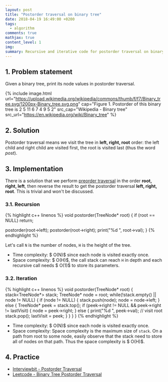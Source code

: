 ```yaml
---
layout: post
title: "Postorder traversal on binary tree"
date: 2018-04-19 16:49:00 +0200
tags:
  - algorithm
comments: true
mathjax: true
content_level: 1
img:
summary: Recursive and iterative code for postorder traversal on binary tree, analyze time and space complexity
---
```


## **1. Problem statement**
Given a binary tree, print its node values in postorder traversal.

{% include image.html
  url="https://upload.wikimedia.org/wikipedia/commons/thumb/f/f7/Binary_tree.svg/1200px-Binary_tree.svg.png"
  cap="Figure 1. Postorder of this binary tree is 2 5 11 6 7 4 9 5 2"
  src_cap="Wikipedia - Binary tree"
  src_url="https://en.wikipedia.org/wiki/Binary_tree"
%}

## **2. Solution**

Postorder traversal means we visit the tree in **left, right, root** order: the left child and right child are visited first, the root is visited last (thus the word _post_).

## **3. Implementation**

There is a solution that we perform [preorder traversal](https://nhannguyen95.github.io/preorder-traversal-binary-tree/) in the order **root, right, left**, then reverse the result to get the postorder traversal **left, right, root**. This is trivial and won't be discussed.

### **3.1. Recursion**

{% highlight c++ linenos %}
void postorder(TreeNode* root) {
  if (root == NULL) return;

  postorder(root->left);
  postorder(root->right);
  print("%d ", root->val);
}
{% endhighlight %}

Let's call `N` is the number of nodes, `H` is the height of the tree.

* Time complexity: $ O(N)$ since each node is visited exactly once.
* Space complexity: $ O(H)$, the call stack can reach `H` in depth and each recursive call needs $ O(1)$ to store its parameters.

### **3.2. Iteration**

{% highlight c++ linenos %}
void postorder(TreeNode* root) {
  stack<TreeNode*> stack;
  TreeNode* node = root;
  while(!stack.empty() || node != NULL) {
    if (node != NULL) {
      stack.push(node);
      node = node->left;
    } else {
      TreeNode* peek = stack.top();
      if (peek->right != NULL && peek->right != lastVisit) {
        node = peek->right;
      } else {
        print("%d ", peek->val);  // visit root
        stack.pop();
        lastVisit = peek;
      }
    }
  }
}
{% endhighlight %}

* Time complexity: $ O(N)$ since each node is visited exactly once.
* Space complexity: Space complexity is the maximum size of `stack`.  On a path from root to some node, easily observe that the stack need to store all of nodes on that path. Thus the space complexity is $ O(H)$.

## **4. Practice**

* [Interviewbit - Postorder Traversal](https://www.interviewbit.com/problems/postorder-traversal/)
* [Leetcode - Binary Tree Postorder Traversal](https://leetcode.com/problems/binary-tree-postorder-traversal/)
